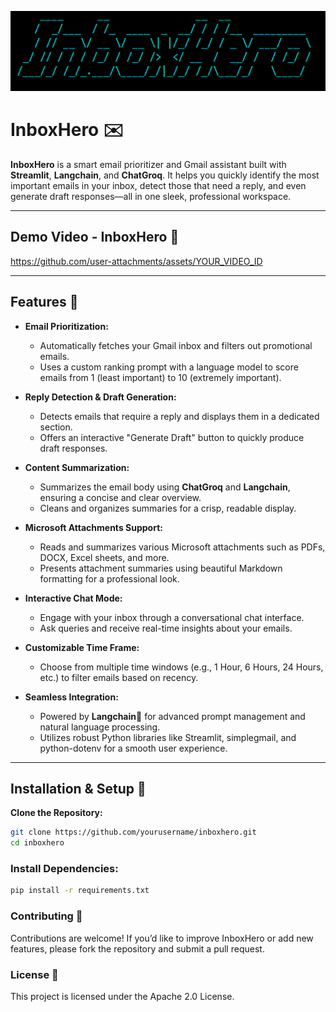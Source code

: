 <!-- Logo -->
<p align="center">
  <img src="assets/logo.png" alt="InboxHero Logo" width="600">
</p>

# InboxHero ✉️

**InboxHero** is a smart email prioritizer and Gmail assistant built with **Streamlit**, **Langchain**, and **ChatGroq**. It helps you quickly identify the most important emails in your inbox, detect those that need a reply, and even generate draft responses—all in one sleek, professional workspace.

---

## Demo Video - InboxHero 🎥

https://github.com/user-attachments/assets/YOUR_VIDEO_ID

---

## Features 🚀

- **Email Prioritization:**  
  - Automatically fetches your Gmail inbox and filters out promotional emails.
  - Uses a custom ranking prompt with a language model to score emails from 1 (least important) to 10 (extremely important).

- **Reply Detection & Draft Generation:**  
  - Detects emails that require a reply and displays them in a dedicated section.
  - Offers an interactive "Generate Draft" button to quickly produce draft responses.

- **Content Summarization:**  
  - Summarizes the email body using **ChatGroq** and **Langchain**, ensuring a concise and clear overview.
  - Cleans and organizes summaries for a crisp, readable display.

- **Microsoft Attachments Support:**  
  - Reads and summarizes various Microsoft attachments such as PDFs, DOCX, Excel sheets, and more.
  - Presents attachment summaries using beautiful Markdown formatting for a professional look.

- **Interactive Chat Mode:**  
  - Engage with your inbox through a conversational chat interface.
  - Ask queries and receive real-time insights about your emails.

- **Customizable Time Frame:**  
  - Choose from multiple time windows (e.g., 1 Hour, 6 Hours, 24 Hours, etc.) to filter emails based on recency.

- **Seamless Integration:**  
  - Powered by **Langchain**🦜 for advanced prompt management and natural language processing.
  - Utilizes robust Python libraries like Streamlit, simplegmail, and python-dotenv for a smooth user experience.

---

## Installation & Setup 🔧

**Clone the Repository:**
   ```bash
   git clone https://github.com/yourusername/inboxhero.git
   cd inboxhero
   ```

### Install Dependencies:

```bash
pip install -r requirements.txt
```

### Contributing 🤝
Contributions are welcome! If you’d like to improve InboxHero or add new features, please fork the repository and submit a pull request.

### License 📄
This project is licensed under the Apache 2.0 License.
